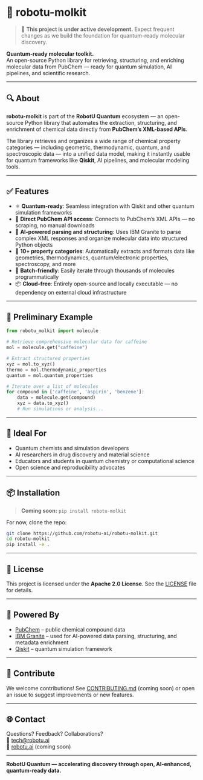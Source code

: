 # 🧪 robotu-molkit

> 🚧 **This project is under active development.** Expect frequent changes as we build the foundation for quantum-ready molecular discovery.

**Quantum-ready molecular toolkit.**  
An open-source Python library for retrieving, structuring, and enriching molecular data from PubChem — ready for quantum simulation, AI pipelines, and scientific research.

---

## 🔍 About

**robotu-molkit** is part of the **RobotU Quantum** ecosystem — an open-source Python library that automates the extraction, structuring, and enrichment of chemical data directly from **PubChem’s XML-based APIs**.

The library retrieves and organizes a wide range of chemical property categories — including geometric, thermodynamic, quantum, and spectroscopic data — into a unified data model, making it instantly usable for quantum frameworks like **Qiskit**, AI pipelines, and molecular modeling tools.

---

## ✅ Features

- ⚛️ **Quantum-ready**: Seamless integration with Qiskit and other quantum simulation frameworks  
- 🔗 **Direct PubChem API access**: Connects to PubChem’s XML APIs — no scraping, no manual downloads  
- 🧠 **AI-powered parsing and structuring**: Uses IBM Granite to parse complex XML responses and organize molecular data into structured Python objects  
- 🧬 **10+ property categories**: Automatically extracts and formats data like geometries, thermodynamics, quantum/electronic properties, spectroscopy, and more  
- 🔁 **Batch-friendly**: Easily iterate through thousands of molecules programmatically  
- 📦 **Cloud-free**: Entirely open-source and locally executable — no dependency on external cloud infrastructure

---

## 🧪 Preliminary Example

```python
from robotu_molkit import molecule

# Retrieve comprehensive molecular data for caffeine
mol = molecule.get("caffeine")

# Extract structured properties
xyz = mol.to_xyz()
thermo = mol.thermodynamic_properties
quantum = mol.quantum_properties

# Iterate over a list of molecules
for compound in ['caffeine', 'aspirin', 'benzene']:
    data = molecule.get(compound)
    xyz = data.to_xyz()
    # Run simulations or analysis...
```

---

## 🔬 Ideal For

- Quantum chemists and simulation developers  
- AI researchers in drug discovery and material science  
- Educators and students in quantum chemistry or computational science  
- Open science and reproducibility advocates

---

## 📦 Installation

> **Coming soon:** `pip install robotu-molkit`

For now, clone the repo:
```bash
git clone https://github.com/robotu-ai/robotu-molkit.git
cd robotu-molkit
pip install -e .
```

---

## 📄 License

This project is licensed under the **Apache 2.0 License**. See the [LICENSE](./LICENSE) file for details.

---

## 🧠 Powered By

- [PubChem](https://pubchem.ncbi.nlm.nih.gov/) – public chemical compound data  
- [IBM Granite](https://www.ibm.com/granite) – used for AI-powered data parsing, structuring, and metadata enrichment   
- [Qiskit](https://qiskit.org/) – quantum simulation framework

---

## 🤝 Contribute

We welcome contributions! See [CONTRIBUTING.md](./CONTRIBUTING.md) (coming soon) or open an issue to suggest improvements or new features.

---

## 🌐 Contact

Questions? Feedback? Collaborations?  
📧 tech@robotu.ai  
🔬 [robotu.ai](https://robotu.ai) (coming soon)

---

**RobotU Quantum — accelerating discovery through open, AI-enhanced, quantum-ready data.**


